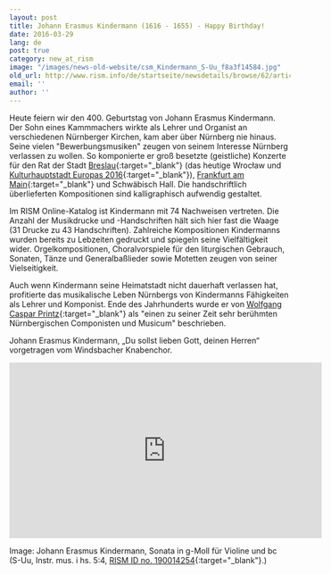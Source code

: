 ```yaml
---
layout: post
title: Johann Erasmus Kindermann (1616 - 1655) - Happy Birthday!
date: 2016-03-29
lang: de
post: true
category: new_at_rism
image: "/images/news-old-website/csm_Kindermann_S-Uu_f8a3f14584.jpg"
old_url: http://www.rism.info/de/startseite/newsdetails/browse/62/article/64/happy-birthday-johann-erasmus-kindermann-1616-1655.html
email: ''
author: ''
---
```


Heute feiern wir den 400. Geburtstag von Johann Erasmus Kindermann. Der Sohn eines Kammmachers wirkte als Lehrer und Organist an verschiedenen Nürnberger Kirchen, kam aber über Nürnberg nie hinaus. Seine vielen "Bewerbungsmusiken" zeugen von seinem Interesse Nürnberg verlassen zu wollen. So komponierte er groß besetzte (geistliche) Konzerte für den Rat der Stadt [Breslau](https://opac.rism.info/search?id=466000368){:target="_blank"} (das heutige Wrocław und [Kulturhauptstadt Europas 2016](http://www.wroclaw2016.pl/){:target="_blank"}), [Frankfurt am Main](https://opac.rism.info/search?id=450037033){:target="_blank"} und Schwäbisch Hall. Die handschriftlich überlieferten Kompositionen sind kalligraphisch aufwendig gestaltet.

Im RISM Online-Katalog ist Kindermann mit 74 Nachweisen vertreten. Die Anzahl der Musikdrucke und -Handschriften hält sich hier fast die Waage (31 Drucke zu 43 Handschriften). Zahlreiche Kompositionen Kindermanns wurden bereits zu Lebzeiten gedruckt und spiegeln seine Vielfältigkeit wider. Orgelkompositionen, Choralvorspiele für den liturgischen Gebrauch, Sonaten, Tänze und Generalbaßlieder sowie Motetten zeugen von seiner Vielseitigkeit.

Auch wenn Kindermann seine Heimatstadt nicht dauerhaft verlassen hat, profitierte das musikalische Leben Nürnbergs von Kindermanns Fähigkeiten als Lehrer und Komponist. Ende des Jahrhunderts wurde er von [Wolfgang Caspar Printz](http://reader.digitale-sammlungen.de/de/fs1/object/display/bsb10527684_00161.html?contextType=scan&contextSort=score%2Cdescending&contextRows=10&context=kindermann){:target="_blank"} als "einen zu seiner Zeit sehr berühmten Nürnbergischen Componisten und Musicum" beschrieben.

Johann Erasmus Kindermann, „Du sollst lieben Gott, deinen Herren“ vorgetragen vom Windsbacher Knabenchor.

<iframe width="560" height="315" src="https://www.youtube.com/embed/4qRL6uSjujo" frameborder="0" allowfullscreen></iframe>


Image: Johann Erasmus Kindermann, Sonata in g-Moll für Violine und bc (S-Uu, Instr. mus. i hs. 5:4, [RISM ID no. 190014254](https://opac.rism.info/search?id=190014254){:target="_blank"}.)

